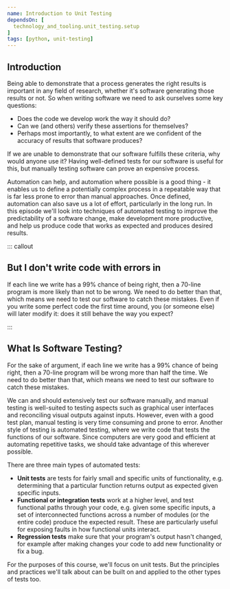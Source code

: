 ```yaml
---
name: Introduction to Unit Testing
dependsOn: [
  technology_and_tooling.unit_testing.setup
]
tags: [python, unit-testing]
---
```



## Introduction

Being able to demonstrate that a process generates the right results is
important in any field of research, whether it's software generating those
results or not. So when writing software we need to ask ourselves some key
questions:

- Does the code we develop work the way it should do?
- Can we (and others) verify these assertions for themselves?
- Perhaps most importantly, to what extent are we confident of the accuracy of results that software produces?

If we are unable to demonstrate that our software fulfills these criteria, why
would anyone use it? Having well-defined tests for our software is useful for
this, but manually testing software can prove an expensive process.

Automation can help, and automation where possible is a good thing - it enables
us to define a potentially complex process in a repeatable way that is far less
prone to error than manual approaches. Once defined, automation can also save us
a lot of effort, particularly in the long run. In this episode we'll look into
techniques of automated testing to improve the predictability of a software
change, make development more productive, and help us produce code that works as
expected and produces desired results.

::: callout

## But I don't write code with errors in

If each line we write has a 99% chance of being right, then a 70-line program is
more likely than not to be wrong. We need to do better than that, which means we
need to test our software to catch these mistakes. Even if you write some
perfect code the first time around, you (or someone else) will later modify it:
does it still behave the way you expect?

:::


## What Is Software Testing?

For the sake of argument, if each line we write has a 99% chance of being right,
then a 70-line program will be wrong more than half the time. We need to do
better than that, which means we need to test our software to catch these
mistakes.

We can and should extensively test our software manually, and manual testing is
well-suited to testing aspects such as graphical user interfaces and reconciling
visual outputs against inputs. However, even with a good test plan, manual
testing is very time consuming and prone to error. Another style of testing is
automated testing, where we write code that tests the functions of our software.
Since computers are very good and efficient at automating repetitive tasks, we
should take advantage of this wherever possible.

There are three main types of automated tests:

- **Unit tests** are tests for fairly small and specific units of functionality, e.g. determining that a particular function returns output as expected given specific inputs.
- **Functional or integration tests** work at a higher level, and test functional paths through your code, e.g. given some specific inputs, a set of interconnected functions across a number of modules (or the entire code) produce the expected result. These are particularly useful for exposing faults in how functional units interact.
- **Regression tests** make sure that your program's output hasn't changed, for example after making changes your code to add new functionality or fix a bug.

For the purposes of this course, we'll focus on unit tests. But the principles
and practices we'll talk about can be built on and applied to the other types of
tests too.

